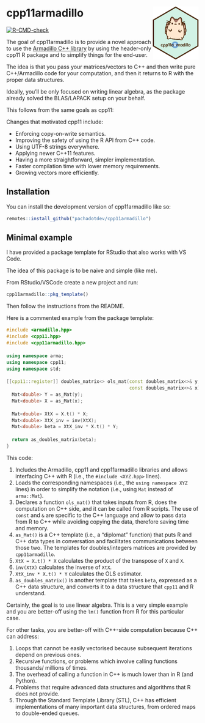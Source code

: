 
<!-- README.md is generated from README.Rmd. Please edit that file -->

# cpp11armadillo <img src="man/figures/logo.svg" align="right" height="139" alt="" />

<!-- badges: start -->

[![R-CMD-check](https://github.com/pachadotdev/cpp11armadillo/actions/workflows/R-CMD-check.yaml/badge.svg)](https://github.com/pachadotdev/cpp11armadillo/actions/workflows/R-CMD-check.yaml)
<!-- badges: end -->

The goal of cpp11armadillo is to provide a novel approach to use the
[Armadillo C++ library](https://arma.sourceforge.net/docs.html) by using
the header-only cpp11 R package and to simplify things for the end-user.

The idea is that you pass your matrices/vectors to C++ and then write
pure C++/Armadillo code for your computation, and then it returns to R
with the proper data structures.

Ideally, you’ll be only focused on writing linear algebra, as the
package already solved the BLAS/LAPACK setup on your behalf.

This follows from the same goals as cpp11:

Changes that motivated cpp11 include:

  - Enforcing copy-on-write semantics.
  - Improving the safety of using the R API from C++ code.
  - Using UTF-8 strings everywhere.
  - Applying newer C++11 features.
  - Having a more straightforward, simpler implementation.
  - Faster compilation time with lower memory requirements.
  - Growing vectors more efficiently.

## Installation

You can install the development version of cpp11armadillo like so:

``` r
remotes::install_github("pachadotdev/cpp11armadillo")
```

## Minimal example

I have provided a package template for RStudio that also works with VS
Code.

The idea of this package is to be naive and simple (like me).

From RStudio/VSCode create a new project and run:

``` r
cpp11armadillo::pkg_template()
```

Then follow the instructions from the README.

Here is a commented example from the package template:

``` cpp
#include <armadillo.hpp>
#include <cpp11.hpp>
#include <cpp11armadillo.hpp>

using namespace arma;
using namespace cpp11;
using namespace std;

[[cpp11::register]] doubles_matrix<> ols_mat(const doubles_matrix<>& y,
                                             const doubles_matrix<>& x) {
  Mat<double> Y = as_Mat(y);
  Mat<double> X = as_Mat(x);

  Mat<double> XtX = X.t() * X;
  Mat<double> XtX_inv = inv(XtX);
  Mat<double> beta = XtX_inv * X.t() * Y;

  return as_doubles_matrix(beta);
}
```

This code:

1.  Includes the Armadillo, cpp11 and cpp11armadillo libraries and
    allows interfacing C++ with R (i.e., the `#include <XYZ.hpp>`
    lines).
2.  Loads the corresponding namespaces (i.e., the `using namespace XYZ`
    lines) in order to simplify the notation (i.e., using `Mat` instead
    of `arma::Mat`).
3.  Declares a function `ols_mat()` that takes inputs from R, does the
    computation on C++ side, and it can be called from R scripts. The
    use of `const` and `&` are specific to the C++ language and allow to
    pass data from R to C++ while avoiding copying the data, therefore
    saving time and memory.
4.  `as_Mat()` is a C++ template (i.e., a “diplomat” function) that puts
    R and C++ data types in conversation and facilitates communications
    between those two. The templates for doubles/integers matrices are
    provided by `cpp11armadillo`.
5.  `XtX = X.t() * X` calculates the product of the transpose of `X` and
    `X`.
6.  `inv(XtX)` calculates the inverse of `XtX`.
7.  `XtX_inv * X.t() * Y` calculates the OLS estimator.
8.  `as_doubles_matrix()` is another template that takes `beta`,
    expressed as a C++ data structure, and converts it to a data
    structure that `cpp11` and R understand.

Certainly, the goal is to use linear algebra. This is a very simple
example and you are better-off using the `lm()` function from R for this
particular case.

For other tasks, you are better-off with C++-side computation because
C++ can address:

1.  Loops that cannot be easily vectorised because subsequent iterations
    depend on previous ones.
2.  Recursive functions, or problems which involve calling functions
    thousands/ millions of times.
3.  The overhead of calling a function in C++ is much lower than in R
    (and Python).
4.  Problems that require advanced data structures and algorithms that R
    does not provide.
5.  Through the Standard Template Library (STL), C++ has efficient
    implementations of many important data structures, from ordered maps
    to double-ended queues.
